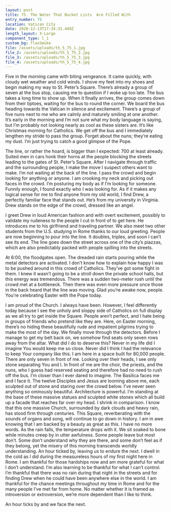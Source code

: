 ```yaml
---
layout: post
title: 75. The Water That Bucket Lists  Are Filled With
entry_number: 75
location: Vatican City
date: 2020-12-13T17:34:31.449Z
length_layout: X-Large
component_type: l_1
custom_bg: flaxSmoke
file: /assets/uploads/th_5_75_1.jpg
file_2: /assets/uploads/th_5_75_2.jpg
file_3: /assets/uploads/th_5_75_3.jpg
file_4: /assets/uploads/th_5_75_4.jpg
---
```

Five in the morning came with biting vengeance. It came quickly, with cloudy wet weather and cold winds. I shove my feet into my shoes and begin making my way to St. Peter’s Square. There’s already a group of seven at the bus stop, causing me to question if I woke up too late. The bus takes a long time to show up. When it finally arrives, the group comes down from their tiptoes, waiting for the bus to round the corner. We board the bus heading towards the Vatican in silence and excitement. There’s a group of five nuns next to me who are calmly and maturely smiling at one another. It’s early in the morning and I’m not sure what my body language is saying, but I’m probably not looking nearly as cool as these sisters are. It’s like Christmas morning for Catholics. We get off the bus and I immediately lengthen my stride to pass the group. Forget about the nuns; they’re eating my dust. I’m just trying to catch a good glimpse of the Pope.

The line, or rather the hoard, is bigger than I expected: 700 at least already. Suited men in cars honk their horns at the people blocking the streets leading to the gates of St. Peter’s Square. After I navigate through traffic and the surrounding people, I make the move I suspect others want to make. I’m not waiting at the back of the line. I pass the crowd and begin looking for anything or anyone. I am crooking my neck and picking out faces in the crowd. I’m posturing my body as if I’m looking for someone. Funnily enough, I found exactly who I was looking for. As if it makes any logical sense for me to find anyone from my old world, I find Drew, a perfectly familiar face that stands out. He’s from my university in Virginia. Drew stands on the edge of the crowd, dressed like an angel.

I greet Drew in loud American fashion and with overt excitement, possibly to validate my rudeness to the people I cut in front of to get here. He introduces me to his girlfriend and traveling partner. We also meet two other students from the U.S. studying in Rome thanks to our loud greeting. People are now beginning to pour into the line. It doubles, triples, and soon I can’t see its end. The line goes down the street across one of the city’s piazzas, which are also predictably packed with people spilling into the streets.

At 6:00, the floodgates open. The dreaded rain starts pouring while the metal detectors are activated. I don’t know how to explain how happy I was to be pushed around in this crowd of Catholics. They’ve got some fight in them. I knew it wasn’t going to be a stroll down the private school halls, but this energy was tremendous. There was a sudden two-meter rush until the crowd met at a bottleneck. Then there was even more pressure once those in the back heard that the line was moving. Glad you’re awake now, people. You’re celebrating Easter with the Pope today.

I am proud of the Church. I always have been. However, I feel differently today because I see the unholy and sloppy side of Catholics on full display as we all try to get inside the Square. People aren’t perfect, and I hate being in groups of friends who pretend like they are. Here, on Easter morning, there’s no hiding these beautifully rude and impatient pilgrims trying to make the most of the day.
We finally move through the detectors. Before I manage to get my belt back on, we somehow find seats only seven rows away from the altar. What did I do to deserve this? Never in my life did I imagine You would keep me so close. Never did I think I had the relevance to keep Your company like this. I am here in a space built for 80,000 people. There are only seven in front of me. Looking over their heads, I see only stone separating You and I. In front of me are the choir, the priests, and the nuns, who I guess had reserved seating and therefore had no need to rush off the bus. I’m closer than I ever dared to imagine. The Basilica faces me and I face it. The twelve Disciples and Jesus are looming above me, each sculpted out of stone and staring over the crowd below. I’ve never seen anything so ominously beautiful. Architecture is powerful. I’m standing at the base of these massive statues and sculpted white stones which all build up a facade that reaches far over my head. I shrink in comparison. I know that this one massive Church, surrounded by dark clouds and heavy rain, has stood firm through centuries. This Square, reverberating with the sounds of organs and song, will continue to go down in history. I am in awe knowing that I am backed by a beauty as great as this. I have no more words. 
As the rain falls, the temperature drops with it. We sit soaked to bone while minutes creep by in utter awfulness. Some people leave but most don’t. Some don’t understand why they are there, and some don’t feel as if they belong, yet the misery of this morning transcends worldly understanding. An hour ticked by, leaving us to endure the next. I dwell in the cold as I did during the measureless hours of my first night here in Rome. I am thankful for those hardships now and am more grateful for what I don’t understand. I’m also learning to be thankful for what I can’t control. I’m thankful that there was no rain during that night in the streets and for finding Drew when he could have been anywhere else in the world. I am thankful for the chance meetings throughout my time in Rome and for the many people I’ve met far from home. No matter whether it is framed as introversion or extroversion, we’re more dependent than I like to think.

An hour ticks by and we face the next.